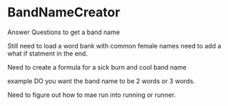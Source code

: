 # BandNameCreator
Answer Questions to get a band name 


Still need to load a word bank with common female names 
need to add a what if statment in the end. 

Need to create a formula for a sick burn and cool band name

example DO you want the band name to be 2 words or 3 words. 


Need to figure out how to mae run into running or runner. 
